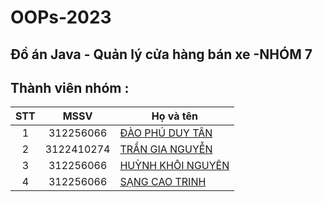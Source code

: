 # OOPs-2023
## Đồ án Java - Quản lý cửa hàng bán xe -NHÓM 7
## Thành viên nhóm :
|STT  |MSSV        |Họ và tên       |
|:---:|:----------:|----------------|
|1    |312256066  |[ĐÀO PHÚ DUY TÂN  ](https://www.facebook.com/profile.php?id=100011763007527)|
|2    |3122410274  |[TRẦN GIA NGUYỄN  ](https://www.facebook.com/profile.php?id=100011763007527](https://www.facebook.com/RemChanCute/)https://www.facebook.com/RemChanCute/)|
|3    |312256066  |[HUỲNH KHÔI NGUYÊN  ](https://www.youtube.com/watch?v=dQw4w9WgXcQ)|
|4    |312256066  |[SẠNG CAO TRINH  ](https://www.youtube.com/watch?v=dQw4w9WgXcQ)|

